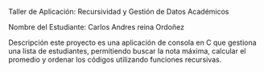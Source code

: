 
Taller de Aplicación: Recursividad y Gestión de Datos Académicos

Nombre del Estudiante: Carlos Andres reina Ordoñez 

Descripción
este proyecto es una aplicación de consola en C que gestiona una lista de estudiantes, permitiendo buscar la nota máxima, calcular el promedio y ordenar los códigos utilizando funciones recursivas.
